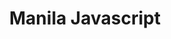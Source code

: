 ---
title: Manila Javascript
description: "Welcome to Manila JavaScript, the biggest, most active developer community in the Philippines! In this talk, we will be using AWS AppSync & Elasticsearch to create a geolocation search service API using Angular."
href: https://www.facebook.com/groups/manilajs
avatar: ./manila-javascript.png
attendantIds:
  - gerard-sans
country: Philippines
city: Manila
---